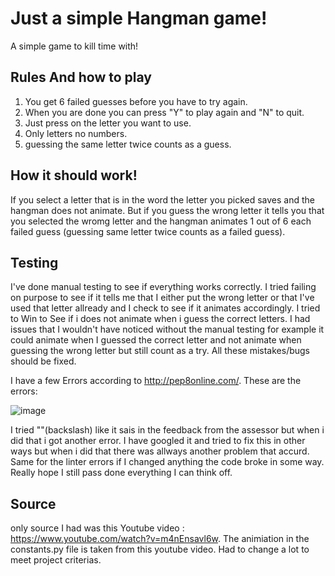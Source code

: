 # Just a simple Hangman game!
A simple game to kill time with!

## Rules And how to play
1. You get 6 failed guesses before you have to try again.
2. When you are done you can press "Y" to play again and "N" to quit.
3. Just press on the letter you want to use.
4. Only letters no numbers.
5. guessing the same letter twice counts as a guess.

## How it should work!

If you select a letter that is in the word the letter you picked saves and the hangman does not animate.
But if you guess the wrong letter it tells you that you selected the wromg letter and the hangman animates 1 out of 6 each failed guess
(guessing same letter twice counts as a failed guess).

## Testing

I've done manual testing to see if everything works correctly.
I tried failing on purpose to see if it tells me that I either put the wrong letter or that I've used that letter allready and I check to see if it animates accordingly.
I tried to Win to See if i does not animate when i guess the correct letters.
I had issues that I wouldn't have noticed without the manual testing for example it could animate when I guessed the correct letter and not animate when guessing the wrong letter but still count as a try. 
All these mistakes/bugs should be fixed.

I have a few Errors according to http://pep8online.com/.
These are the errors:

![image](https://user-images.githubusercontent.com/95103308/176815438-2c9c3a71-6be9-41c0-9f91-aab804bc8a70.png)

I tried "\"(backslash) like it sais in the feedback from the assessor but when i did that i got another error.
I have googled it and tried to fix this in other ways but when i did that there was allways another problem that accurd.
Same for the linter errors if I changed anything the code broke in some way.
Really hope I still pass done everything I can think off.

## Source

only source I had was this Youtube video : https://www.youtube.com/watch?v=m4nEnsavl6w.
The animiation in the constants.py file is taken from this youtube video.
Had to change a lot to meet project criterias.

